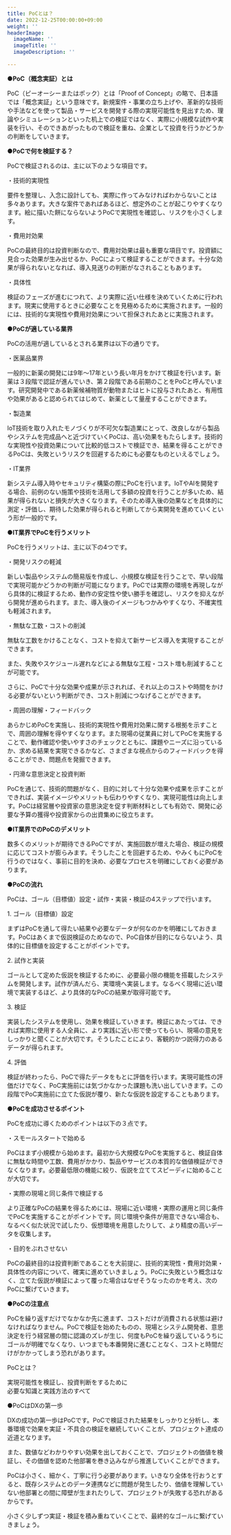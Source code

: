 ```yaml
---
title: PoCとは？
date: 2022-12-25T00:00:00+09:00
weight: ''
headerImage:
  imageName: ''
  imageTitle: ''
  imageDescription: ''

---
```

**●PoC（概念実証）とは**

PoC（ピーオーシーまたはポック）とは「Proof of Concept」の略で、日本語では「概念実証」という意味です。新規案件・事業の立ち上げや、革新的な技術や手法などを使って製品・サービスを開発する際の実現可能性を見出すため、理論やシミュレーションといった机上での検証ではなく、実際に小規模な試作や実装を行い、そのできあがったもので検証を重ね、企業として投資を行うかどうかの判断をしていきます。

**●PoCで何を検証する？**

PoCで検証されるのは、主に以下のような項目です。

・技術的実現性

要件を整理し、入念に設計しても、実際に作ってみなければわからないことは多々あります。大きな案件であればあるほど、想定外のことが起こりやすくなります。絵に描いた餅にならないようPoCで実現性を確認し、リスクを小さくします。

・費用対効果

PoCの最終目的は投資判断なので、費用対効果は最も重要な項目です。投資額に見合った効果が生み出せるか、PoCによって検証することができます。十分な効果が得られないとなれば、導入見送りの判断がなされることもあります。

・具体性

検証のフェーズが進むにつれて、より実際に近い仕様を決めていくために行われます。現実に使用するときに必要なことを見極めるために実施されます。一般的には、技術的な実現性や費用対効果について担保されたあとに実施されます。

**●PoCが適している業界**

PoCの活用が適しているとされる業界は以下の通りです。

・医薬品業界

一般的に新薬の開発には9年〜17年という長い年月をかけて検証を行います。新薬は３段階で認証が進んでいき、第２段階である前期のことをPoCと呼んでいます。研究開発中である新薬候補物質が動物またはヒトに投与されたあと、有用性や効果があると認められてはじめて、新薬として量産することができます。

・製造業

IoT技術を取り入れたモノづくりが不可欠な製造業にとって、改良しながら製品やシステムを完成品へと近づけていくPoCは、高い効果をもたらします。技術的な実現性や投資効果について比較的低コストで検証でき、結果を得ることができるPoCは、失敗というリスクを回避するためにも必要なものといえるでしょう。

・IT業界

新システム導入時やセキュリティ構築の際にPoCを行います。IoTやAIを開発する場合、前例のない施策や技術を活用して多額の投資を行うことが多いため、結果が得られないと損失が大きくなります。そのため導入後の効果などを具体的に測定・評価し、期待した効果が得られると判断してから実開発を進めていくという形が一般的です。

**●IT業界でPoCを行うメリット**

PoCを行うメリットは、主に以下の4つです。

・開発リスクの軽減

新しい製品やシステムの簡易版を作成し、小規模な検証を行うことで、早い段階で実現可能かどうかの判断が可能になります。PoCでは実際の環境を再現しながら具体的に検証するため、動作の安定性や使い勝手を確認し、リスクを抑えながら開発が進められます。また、導入後のイメージもつかみやすくなり、不確実性も軽減されます。

・無駄な工数・コストの削減

無駄な工数をかけることなく、コストを抑えて新サービス導入を実現することができます。

また、失敗やスケジュール遅れなどによる無駄な工程・コスト増も削減することが可能です。

さらに、PoCで十分な効果や成果が示されれば、それ以上のコストや時間をかける必要がないという判断ができ、コスト削減につなげることができます。

・周囲の理解・フィードバック

あらかじめPoCを実施し、技術的実現性や費用対効果に関する根拠を示すことで、周囲の理解を得やすくなります。また現場の従業員に対してPoCを実施することで、動作確認や使いやすさのチェックとともに、課題やニーズに沿っているか、求める結果を実現できるかなど、さまざまな視点からのフィードバックを得ることができ、問題点を発掘できます。

・円滑な意思決定と投資判断

PoCを通じて、技術的問題がなく、目的に対して十分な効果や成果を示すことができれば、実装イメージやメリットも伝わりやすくなり、実現可能性は向上します。PoCは経営層や投資家の意思決定を促す判断材料としても有効で、開発に必要な予算の獲得や投資家からの出資集めに役立ちます。

**●IT業界でのPoCのデメリット**

数多くのメリットが期待できるPoCですが、実施回数が増えた場合、検証の規模に応じてコストが膨らみます。そうしたことを回避するため、やみくもにPoCを行うのではなく、事前に目的を決め、必要なプロセスを明確にしておく必要があります。

**●PoCの流れ**

PoCは、ゴール（目標値）設定・試作・実装・検証の4ステップで行います。

1\. ゴール（目標値）設定

まずはPoCを通して得たい結果や必要なデータが何なのかを明確にしておきます。PoCはあくまで仮説検証のためなので、PoC自体が目的にならないよう、具体的に目標値を設定することがポイントです。

2\. 試作と実装

ゴールとして定めた仮説を検証するために、必要最小限の機能を搭載したシステムを開発します。試作が済んだら、実環境へ実装します。なるべく現場に近い環境で実装するほど、より具体的なPoCの結果が取得可能です。

3\. 検証

実装したシステムを使用し、効果を検証していきます。検証にあたっては、できれば実際に使用する人全員に、より実践に近い形で使ってもらい、現場の意見をしっかりと聞くことが大切です。そうしたことにより、客観的かつ説得力のあるデータが得られます。

4\. 評価

検証が終わったら、PoCで得たデータをもとに評価を行います。実現可能性の評価だけでなく、PoC実施前には気づかなかった課題も洗い出していきます。この段階でPoC実施前に立てた仮説が覆り、新たな仮説を設定することもあります。

**●PoCを成功させるポイント**

PoCを成功に導くためのポイントは以下の３点です。

・スモールスタートで始める

PoCはまず小規模から始めます。最初から大規模なPoCを実施すると、検証自体に無駄な時間や工数、費用がかかり、製品やサービスの本質的な価値検証ができなくなります。必要最低限の機能に絞り、仮説を立ててスピーディに始めることが大切です。

・実際の現場と同じ条件で検証する

より正確なPoCの結果を得るためには、現場に近い環境・実際の運用と同じ条件でPoCを実施することがポイントです。同じ環境や条件が用意できない場合も、なるべく似た状況で試したり、仮想環境を用意したりして、より精度の高いデータを収集します。

・目的をぶれさせない

PoCの最終目的は投資判断であることを大前提に、技術的実現性・費用対効果・具体性の内容について、確実に進めていきましょう。PoCに失敗という概念はなく、立てた仮説が検証によって覆った場合はなぜそうなったのかを考え、次のPoCに繋げていきます。

**●PoCの注意点**

PoCを繰り返すだけでなかなか先に進まず、コストだけが消費される状態は避けなければなりません。PoCで検証を始めたものの、現場とシステム開発者、意思決定を行う経営層の間に認識のズレが生じ、何度もPoCを繰り返しているうちにゴールが明確でなくなり、いつまでも本番開発に進むことなく、コストと時間だけがかかってしまう恐れがあります。

PoCとは？

実現可能性を検証し、投資判断をするために  
必要な知識と実践方法のすべて  
  
●PoCはDXの第一歩

DXの成功の第一歩はPoCです。PoCで検証された結果をしっかりと分析し、本番環境で効果を実証・不具合の検証を継続していくことが、プロジェクト達成の近道となります。

また、数値などわかりやすい効果を出しておくことで、プロジェクトの価値を検証し、その価値を認めた他部署を巻き込みながら推進していくことができます。

PoCは小さく、細かく、丁寧に行う必要があります。いきなり全体を行おうとすると、既存システムとのデータ連携などに問題が発生したり、価値を理解していない他部署との間に障壁が生まれたりして、プロジェクトが失敗する恐れがあるからです。

小さく少しずつ実証・検証を積み重ねていくことで、最終的なゴールに繋げていきましょう。
